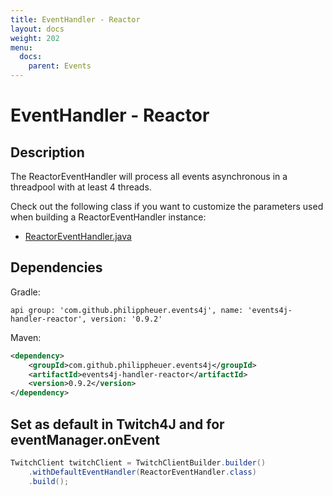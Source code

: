 ```yaml
---
title: EventHandler - Reactor
layout: docs
weight: 202
menu: 
  docs:
    parent: Events
---
```


# EventHandler - Reactor

## Description

The ReactorEventHandler will process all events asynchronous in a threadpool with at least 4 threads.

Check out the following class if you want to customize the parameters used when building a ReactorEventHandler instance:

- [ReactorEventHandler.java](https://github.com/PhilippHeuer/events4j/blob/master/handler-reactor/src/main/java/com/github/philippheuer/events4j/reactor/ReactorEventHandler.java)

## Dependencies

Gradle:

`api group: 'com.github.philippheuer.events4j', name: 'events4j-handler-reactor', version: '0.9.2'`

Maven:

```xml
<dependency>
    <groupId>com.github.philippheuer.events4j</groupId>
    <artifactId>events4j-handler-reactor</artifactId>
    <version>0.9.2</version>
</dependency>
```

## Set as default in Twitch4J and for eventManager.onEvent

```java
TwitchClient twitchClient = TwitchClientBuilder.builder()
    .withDefaultEventHandler(ReactorEventHandler.class)
    .build();
```

